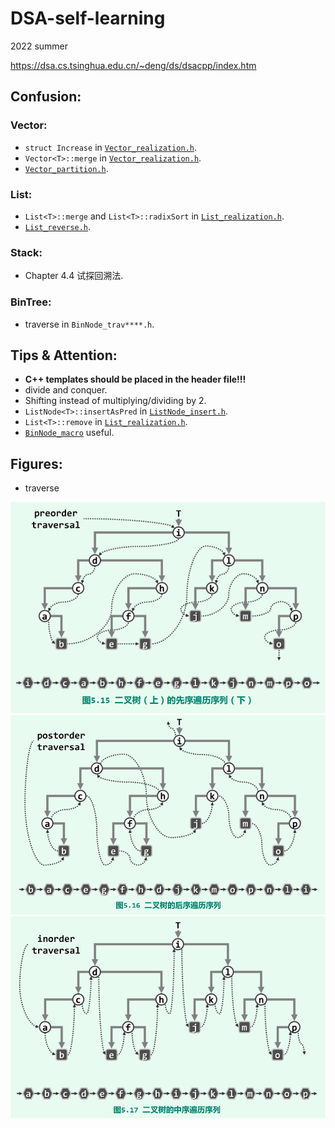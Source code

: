 # DSA-self-learning

2022 summer

https://dsa.cs.tsinghua.edu.cn/~deng/ds/dsacpp/index.htm

## Confusion:

### Vector:

- `struct Increase` in [`Vector_realization.h`](./Vector_realization.h).
- `Vector<T>::merge` in [`Vector_realization.h`](./Vector_realization.h).
- [`Vector_partition.h`](./Vector_partition.h).

### List:

- `List<T>::merge` and `List<T>::radixSort` in [`List_realization.h`](./List_realization.h).
- [`List_reverse.h`](./List_reverse.h).

### Stack:

- Chapter 4.4 试探回溯法.

### BinTree:

- traverse in `BinNode_trav****.h`.

## Tips & Attention:

- **C++ templates should be placed in the header file!!!**
- divide and conquer.
- Shifting instead of multiplying/dividing by 2.
- `ListNode<T>::insertAsPred` in [`ListNode_insert.h`](./ListNode_insert.h).
- `List<T>::remove` in [`List_realization.h`](./List_realization.h).
- [`BinNode_macro`](./BinNode_macro.h)  useful.

## Figures:

- traverse
<div style="text-align: center">
<span></span>
<img src="figures/preorder-traversal.png" alt="travPre">
<span></span>
<img src="figures/postorder-traversal.png" alt="travPost">
<span></span>
<img src="figures/inorder-traversal.png" alt="travIn">
<span></span>
</div>
